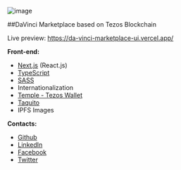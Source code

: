 ![image](https://user-images.githubusercontent.com/63460724/112757947-81f45e00-8ff4-11eb-9f3b-7de3a8f441b2.png)



##DaVinci Marketplace based on Tezos Blockchain

Live preview: https://da-vinci-marketplace-ui.vercel.app/




**Front-end:**
- [Next.js](https://nextjs.org/) (React.js)
- [TypeScript](https://www.typescriptlang.org/)
- [SASS](https://sass-lang.com/)
- Internationalization
- [Temple - Tezos Wallet](https://github.com/madfish-solutions/templewallet-dapp)
- [Taquito](https://github.com/ecadlabs/taquito)
- IPFS Images




**Contacts:**
- [Github](https://github.com/olehkhalin)
- [LinkedIn](https://www.linkedin.com/in/olegkhalin/)
- [Facebook](https://www.facebook.com/olehkhalin/)
- [Twitter](https://twitter.com/OlehKhalin)
